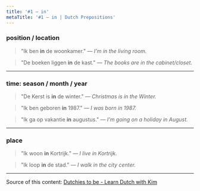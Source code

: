 ```yaml
---
title: '#1 — in'
metaTitle: '#1 — in | Dutch Prepositions'
---
```


### position / location

> "Ik ben **in** de woonkamer."
> _— I'm in the living room._

> "De boeken liggen **in** de kast."
> _— The books are in the cabinet/closet._

---

### time: season / month / year

> "De Kerst is **in** de winter."
> _— Christmas is in the Winter._

> "Ik ben geboren **in** 1987."
> _— I was born in 1987._

> "Ik ga op vakantie **in** augustus."
> _— I'm going on a holiday in August._

---

### place

> "Ik woon **in** Kortrijk."
> _— I live in Kortrijk._

> "Ik loop **in** de stad."
> _— I walk in the city center._

---

Source of this content: [Dutchies to be - Learn Dutch with Kim](https://youtu.be/bBvb9eDVcU4)
